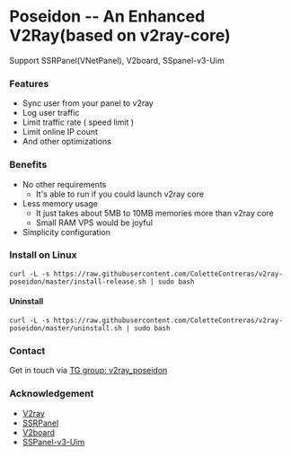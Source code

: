 # Poseidon -- An Enhanced V2Ray(based on v2ray-core)

Support SSRPanel(VNetPanel), V2board, SSpanel-v3-Uim

### Features

- Sync user from your panel to v2ray
- Log user traffic
- Limit traffic rate ( speed limit )
- Limit online IP count
- And other optimizations

### Benefits

- No other requirements
  - It's  able to run if you could launch v2ray core
- Less memory usage
  - It just takes about 5MB to 10MB memories more than v2ray core
  - Small RAM VPS would be joyful
- Simplicity configuration


### Install on Linux

```
curl -L -s https://raw.githubusercontent.com/ColetteContreras/v2ray-poseidon/master/install-release.sh | sudo bash
```

#### Uninstall

```
curl -L -s https://raw.githubusercontent.com/ColetteContreras/v2ray-poseidon/master/uninstall.sh | sudo bash
```

### Contact

Get in touch via [TG group: v2ray_poseidon](https://t.me/v2ray_poseidon)

### Acknowledgement

- [V2ray](https://github.com/v2ray/v2ray-core)
- [SSRPanel](https://github.com/ssrpanel/SSRPanel)
- [V2board](https://github.com/v2board/v2board)
- [SSPanel-v3-Uim](https://github.com/Anankke/SSPanel-Uim)
